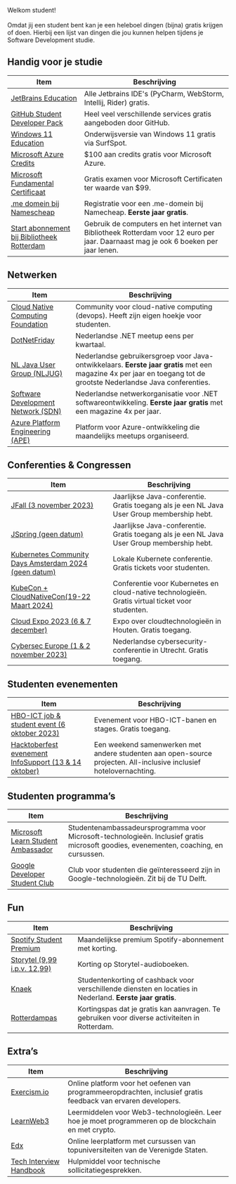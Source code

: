 Welkom student! <br><br>Omdat jij een student bent kan je een heleboel dingen (bijna) gratis krijgen of doen. Hierbij een lijst van dingen die jou kunnen helpen tijdens je Software Development studie.

## Handig voor je studie

| **Item**                | **Beschrijving**                               |
|-------------------------|-----------------------------------------------|
| [JetBrains Education](https://www.jetbrains.com/community/education/#students)     | Alle Jetbrains IDE's (PyCharm, WebStorm, Intellij, Rider) gratis. |
| [GitHub Student Developer Pack](https://education.github.com/pack)   | Heel veel verschillende services gratis aangeboden door GitHub.  |
| [Windows 11 Education](https://www.surfspot.nl/gratis-windows-11-upgrade-education-student.html)    | Onderwijsversie van Windows 11 gratis via SurfSpot.                  |
| [Microsoft Azure Credits](https://azure.microsoft.com/nl-nl/free/students) | $100 aan credits gratis voor Microsoft Azure.   |
| [Microsoft Fundamental Certificaat](https://techcommunity.microsoft.com/t5/educator-developer-blog/how-to-get-a-microsoft-certification-for-free-as-a-student/ba-p/3584897) | Gratis examen voor Microsoft Certificaten ter waarde van $99.        |
| [.me domein bij Namescheap](https://nc.me/) | Registratie voor een .me-domein bij Namecheap. **Eerste jaar gratis**. |
| [Start abonnement bij Bibliotheek Rotterdam](https://www.bibliotheek.rotterdam.nl/word-lid) | Gebruik de computers en het internet van Bibliotheek Rotterdam voor 12 euro per jaar. Daarnaast mag je ook 6 boeken per jaar lenen. |

## Netwerken

| **Item**                        | **Beschrijving**                               |
|---------------------------------|-----------------------------------------------|
| [Cloud Native Computing Foundation](https://community.cncf.io/cloud-native-students/) | Community voor cloud-native computing (devops). Heeft zijn eigen hoekje voor studenten. |
| [DotNetFriday](https://dotnetfriday.nl/)                          | Nederlandse .NET meetup eens per kwartaal. |
| [NL Java User Group (NLJUG)](https://nljug.org/lidworden/gratis-lid-worden-studenten/)              | Nederlandse gebruikersgroep voor Java-ontwikkelaars. **Eerste jaar gratis** met een magazine 4x per jaar en toegang tot de grootste Nederlandse Java conferenties. |
| [Software Development Network (SDN)](https://sdn.nl/lidworden/gratis-lid-worden-studenten/) | Nederlandse netwerkorganisatie voor .NET softwareontwikkeling. **Eerste jaar gratis** met een magazine 4x per jaar. |
| [Azure Platform Engineering (APE)](https://www.meetup.com/nl-NL/azure-platform-engineering/) | Platform voor Azure-ontwikkeling die maandelijks meetups organiseerd.        |

## Conferenties & Congressen

| **Item**                             | **Beschrijving**                               |
|--------------------------------------|-----------------------------------------------|
| [JFall (3 november 2023)](https://jfall.nl/)           | Jaarlijkse Java-conferentie. Gratis toegang als je een NL Java User Group membership hebt. |
| [JSpring (geen datum)](https://jspring.nl/)     | Jaarlijkse Java-conferentie.  Gratis toegang als je een NL Java User Group membership hebt. |
| [Kubernetes Community Days Amsterdam 2024 (geen datum)](https://community.cncf.io/events/details/cncf-kcd-netherlands-presents-kubernetes-community-days-amsterdam-2023/) | Lokale Kubernete conferentie. Gratis tickets voor studenten. |
| [KubeCon + CloudNativeCon(19-22 Maart 2024)](https://events.linuxfoundation.org/kubecon-cloudnativecon-europe-2024/) | Conferentie voor Kubernetes en cloud-native technologieën. Gratis virtual ticket voor studenten. |
| [Cloud Expo 2023 (6 & 7 december)](https://www.cloudexpo.nl/)     | Expo over cloudtechnologieën in Houten. Gratis toegang.         |
| [Cybersec Europe (1 & 2 november 2023)](https://www.jaarbeurs.nl/agenda/cybersec-europe-2023) | Nederlandse cybersecurity-conferentie in Utrecht. Gratis toegang. |

## Studenten evenementen

| **Item**                         | **Beschrijving**                               |
|----------------------------------|-----------------------------------------------|
| [HBO-ICT job & student event (6 oktober 2023)](https://www.hboictjobevent.nl/) | Evenement voor HBO-ICT-banen en stages. Gratis toegang.|
| [Hacktoberfest evenement InfoSupport (13 & 14 oktober)](https://carriere.infosupport.com/hacktoberfest/)    | Een weekend samenwerken met andere studenten aan open-source projecten. All-inclusive inclusief hotelovernachting. |

## Studenten programma’s

| **Item**                         | **Beschrijving**                               |
|----------------------------------|-----------------------------------------------|
| [Microsoft Learn Student Ambassador](https://mvp.microsoft.com/studentambassadors) | Studentenambassadeursprogramma voor Microsoft-technologieën. Inclusief gratis microsoft goodies, evenementen, coaching, en cursussen. |
| [Google Developer Student Club](https://gdsc.community.dev/delft-university-of-technology/)   | Club voor studenten die geïnteresseerd zijn in Google-technologieën. Zit bij de TU Delft. |

## Fun

| **Item**                  | **Beschrijving**                               |
|---------------------------|-----------------------------------------------|
| [Spotify Student Premium](https://www.spotify.com/nl/student/)   | Maandelijkse premium Spotify-abonnement met korting. |
| [Storytel (9,99 i.p.v. 12,99)](https://www.storytel.com/nl/nl/c/studentenkorting) | Korting op Storytel-audioboeken.          |
| [Knaek](https://www.knaek.nl/)                   | Studentenkorting of cashback voor verschillende diensten en locaties in Nederland. **Eerste jaar gratis**. |
| [Rotterdampas](https://www.rotterdampas.nl/rotterdampas-voor-studenten)          | Kortingspas dat je gratis kan aanvragen. Te gebruiken voor diverse activiteiten in Rotterdam. |

## Extra’s

| **Item**              | **Beschrijving**                               |
|-----------------------|-----------------------------------------------|
| [Exercism.io](https://exercism.org/)           | Online platform voor het oefenen van programmeeropdrachten, inclusief gratis feedback van ervaren developers. |
| [LearnWeb3](https://learnweb3.io/)             | Leermiddelen voor Web3-technologieën. Leer hoe je moet programmeren op de blockchain en met crypto.     |
| [Edx](https://www.edx.org/)                  | Online leerplatform met cursussen van topuniversiteiten van de Verenigde Staten. |
| [Tech Interview Handbook](https://www.techinterviewhandbook.org/) | Hulpmiddel voor technische sollicitatiegesprekken. |
